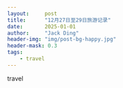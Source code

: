 ```yaml
---
layout:     post
title:      "12月27日至29日旅游记录"
date:       2025-01-01
author:     "Jack Ding"
header-img: "img/post-bg-happy.jpg"
header-mask: 0.3
tags:
    - travel
---
```


travel
